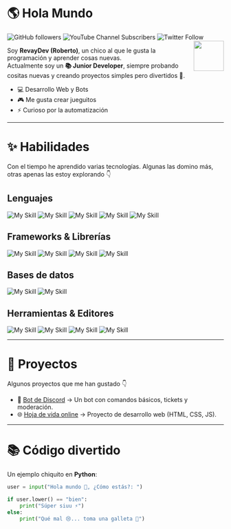 # 🌎 Hola Mundo
![GitHub followers](https://img.shields.io/github/followers/revay3d?style=social) ![YouTube Channel Subscribers](https://img.shields.io/youtube/channel/subscribers/UCE7NWSOlaZ4IOXfIuBip_kQ) ![Twitter Follow](https://img.shields.io/twitter/follow/revayDev?style=social) <img align='right' src="https://i.ibb.co/zr4fNfh/Iz6o-UDs-AAAAASUVORK5-CYII.png" width="70">

Soy **RevayDev (Roberto)**, un chico al que le gusta la programación y aprender cosas nuevas.  
Actualmente soy un **📚 Junior Developer**, siempre probando cositas nuevas y creando proyectos simples pero divertidos 🚀.

- 💻 Desarrollo Web y Bots  
- 🎮 Me gusta crear jueguitos  
- ⚡ Curioso por la automatización  

---

# ✨ Habilidades

Con el tiempo he aprendido varias tecnologías. Algunas las domino más, otras apenas las estoy explorando 👇

## Lenguajes
![My Skill](https://skillicons.dev/icons?i=html)
![My Skill](https://skillicons.dev/icons?i=css)
![My Skill](https://skillicons.dev/icons?i=js)
![My Skill](https://skillicons.dev/icons?i=java)
![My Skill](https://skillicons.dev/icons?i=py)

## Frameworks & Librerías
![My Skill](https://skillicons.dev/icons?i=react)
![My Skill](https://skillicons.dev/icons?i=vite)
![My Skill](https://skillicons.dev/icons?i=nodejs)
![My Skill](https://skillicons.dev/icons?i=express)

## Bases de datos
![My Skill](https://skillicons.dev/icons?i=mongo)
![My Skill](https://skillicons.dev/icons?i=mysql)

## Herramientas & Editores
![My Skill](https://skillicons.dev/icons?i=vscode) 
![My Skill](https://skillicons.dev/icons?i=eclipse) 
![My Skill](https://skillicons.dev/icons?i=git) 
![My Skill](https://skillicons.dev/icons?i=postman)

---

# 💙 Proyectos

Algunos proyectos que me han gustado 👇

- 🤖 [Bot de Discord](https://github.com/RevayDev/Discord.js) → Un bot con comandos básicos, tickets y moderación.  
- 🌐 [Hoja de vida online](https://revaydev.github.io/hoja-de-vida/) → Proyecto de desarrollo web (HTML, CSS, JS).  

---

# 📚 Código divertido

Un ejemplo chiquito en **Python**:

```python
user = input("Hola mundo 👋, ¿Cómo estás?: ")

if user.lower() == "bien":
    print("Súper siuu ⚡")
else:
    print("Qué mal 😢... toma una galleta 🍪")
